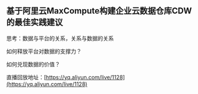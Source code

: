 ## 基于阿里云MaxCompute构建企业云数据仓库CDW的最佳实践建议

思考：数据与平台的关系，关系与数据的关系

如何释放平台对数据的支撑力？


如何兑现数据的价值？


直播回放地址：[https://yq.aliyun.com/live/1128](https://yq.aliyun.com/live/1128)